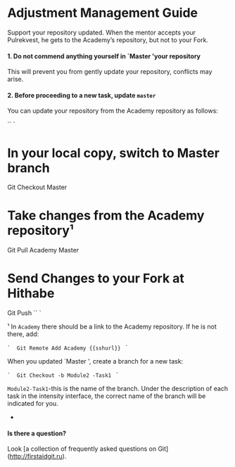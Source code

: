 # Adjustment Management Guide 

 Support your repository updated. When the mentor accepts your Pulrekvest, he gets to the Academy’s repository, but not to your Fork. 

 #### 1. Do not commend anything yourself in `Master 'your repository 

 This will prevent you from gently update your repository, conflicts may arise. 

 #### 2. Before proceeding to a new task, update `master` 

 You can update your repository from the Academy repository as follows: 

 `` ` 
 # In your local copy, switch to Master branch 
 Git Checkout Master 

 # Take changes from the Academy repository¹ 
 Git Pull Academy Master 

 # Send Changes to your Fork at Hithabe 
 Git Push 
 `` ` 

 ¹ In `Academy` there should be a link to the Academy repository. If he is not there, add: 

 `` ` 
 Git Remote Add Academy {{sshurl}} 
 `` ` 

 When you updated `Master ', create a branch for a new task: 

 `` ` 
 Git Checkout -b Module2 -Task1 
 `` ` 

 `Module2-Task1`-this is the name of the branch. Under the description of each task in the intensity interface, the correct name of the branch will be indicated for you. 

 - 

 #### Is there a question? 

 Look [a collection of frequently asked questions on Git] (http://firstaidgit.ru).